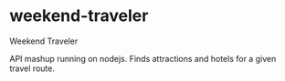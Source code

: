 # weekend-traveler
Weekend Traveler

API mashup running on nodejs. Finds attractions and hotels for a given travel route.
